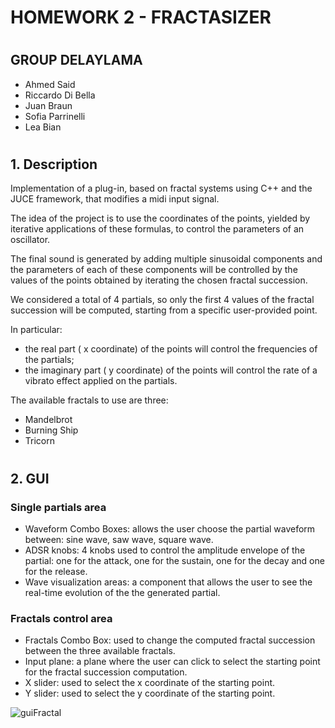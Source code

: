 # HOMEWORK 2 - FRACTASIZER
# 
## GROUP DELAYLAMA
* Ahmed Said
* Riccardo Di Bella
* Juan Braun 
* Sofia Parrinelli
* Lea Bian
# 
# 
## 1. Description
Implementation of a plug-in, based on fractal systems using C++ and the JUCE framework, that modifies a midi input signal.

The idea of the project is to use the coordinates of the points, yielded by iterative applications of these formulas, to control the parameters of an oscillator.

The final sound is generated by adding multiple sinusoidal components and the parameters of each of these components will be controlled by the values of the points obtained by iterating the chosen fractal succession.

We considered a total of 4  partials, so only the first 4 values of the fractal succession will be computed, starting from a specific user-provided point. 

In particular:
*  the real part ( x  coordinate) of the points will control the frequencies of the partials;
*  the imaginary part ( y  coordinate) of the points will control the rate of a vibrato effect applied on the partials.

The available fractals to use are three:
* Mandelbrot
* Burning Ship
* Tricorn

#
## 2. GUI
### Single partials area
* Waveform Combo Boxes: allows the user choose the partial waveform between:
     sine wave, saw wave, square wave.
* ADSR knobs: 4 knobs used to control the amplitude envelope of the partial: one for the attack, one for the sustain, one for the decay and one for the release.
* Wave visualization areas:
    a component that allows the user to see the real-time evolution of the the generated partial.

### Fractals control area
* Fractals Combo Box: used to change the computed fractal succession between the three available fractals.
* Input plane: a plane where the user can click to select the starting point for the fractal succession computation.
* X slider: used to select the x coordinate of the starting point.
* Y slider: used to select the y coordinate of the starting point.



![guiFractal](https://user-images.githubusercontent.com/93470653/167810593-5a19e93e-1547-4701-b9bd-364d978c3960.png)

